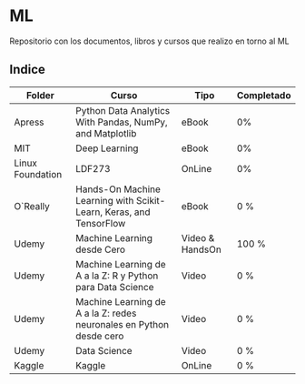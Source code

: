# ML

Repositorio con los documentos, libros y cursos que realizo en torno al ML

## Indice

| Folder| Curso|Tipo|Completado|
|---|---|---|---|
|Apress|Python Data Analytics With Pandas, NumPy, and Matplotlib|eBook|0%|
|MIT|Deep Learning|eBook|0%|
|Linux Foundation|LDF273|OnLine|0%|
|O`Really|Hands-On Machine Learning with Scikit-Learn, Keras, and TensorFlow| eBook|0 %|
|Udemy|Machine Learning desde Cero|Video & HandsOn|100 %|
|Udemy|Machine Learning de A a la Z: R y Python para Data Science| Video|0 %|
|Udemy|Machine Learning de A a la Z: redes neuronales en Python desde cero| Video| 0 %|
|Udemy|Data Science| Video| 0 %|
|Kaggle|Kaggle|OnLine|0 %|

